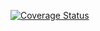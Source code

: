 [![Coverage Status](https://coveralls.io/repos/github/robertodr/lockless-cache/badge.svg?branch=main)](https://coveralls.io/github/robertodr/lockless-cache?branch=main)
